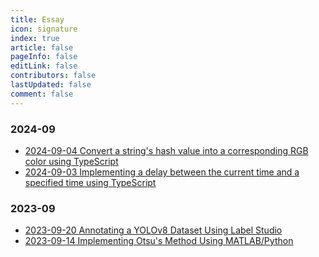 ```yaml
---
title: Essay
icon: signature
index: true
article: false
pageInfo: false
editLink: false
contributors: false
lastUpdated: false
comment: false
---
```



### 2024-09
- [2024-09-04 Convert a string's hash value into a corresponding RGB color using TypeScript](2024-09/18483f51-2ff7-49af-bfe9-fc46f2b99bee.md)
- [2024-09-03 Implementing a delay between the current time and a specified time using TypeScript](2024-09/26701f79-3a4d-43e6-930b-02bc77711421.md)

### 2023-09
- [2023-09-20 Annotating a YOLOv8 Dataset Using Label Studio](2023-09/0f87cd80-8c23-c2dd-40f3-e1d2df83c2f7.md)
- [2023-09-14 Implementing Otsu's Method Using MATLAB/Python](2023-09/508e34eb-19f7-171d-5681-1b78e39b8274.md)
